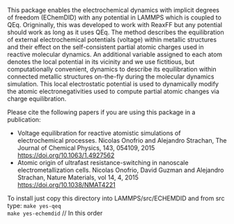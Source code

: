 This package enables the electrochemical dynamics with implicit degrees of freedom (EChemDID) with any potential in LAMMPS which is coupled to QEq.
Origninally, this was developed to work with ReaxFF but any potential should work as long as it uses QEq.
The method describes the equilibration of external electrochemical potentials (voltage) within metallic structures and their effect on the self-consistent partial atomic charges used in reactive molecular dynamics. 
An additional variable assigned to each atom denotes the local potential in its vicinity and we use fictitious, but computationally convenient, dynamics to describe its equilibration within connected metallic structures on-the-fly during the molecular dynamics simulation. 
This local electrostatic potential is used to dynamically modify the atomic electronegativities used to compute partial atomic changes via charge equilibration. 

Please cite the following papers if you are using this package in a publication:
- Voltage equilibration for reactive atomistic simulations of electrochemical processes. Nicolas Onofrio and Alejandro Strachan, The Journal of Chemical Physics, 143, 054109, 2015 https://doi.org/10.1063/1.4927562
- Atomic origin of ultrafast resistance-switching in nanoscale electrometallization cells. Nicolas Onofrio, David Guzman and Alejandro Strachan, Nature Materials, vol 14, 4, 2015 https://doi.org/10.1038/NMAT4221

To install just copy this directory into LAMMPS/src/ECHEMDID and from src type:
`make yes-qeq`  
`make yes-echemdid` // In this order

